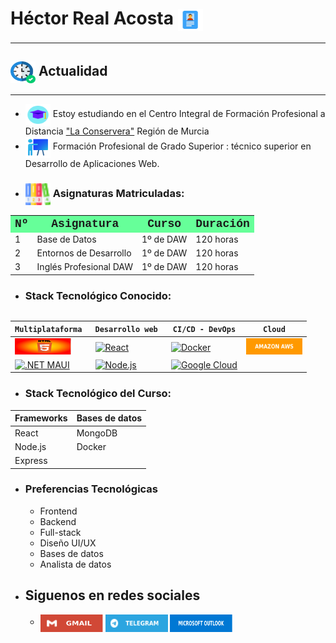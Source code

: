 # Héctor Real Acosta <img width="40" height="35" align="center" src="./img/mi-nombre.png"/> 
***
## <img width="40" height="35" align="center" src="./img/Actualidad.png"/> Actualidad
***
- <img width="40" height="35" align="center" src="./img/educacion.png"/> Estoy estudiando en el Centro Integral de Formación Profesional a
Distancia ["La Conservera"](https://sites.google.com/view/fplaconservera) Región de Murcia
- <img width="40" height="35" align="center" src="./img/formacion-profesional.png"/> Formación Profesional de Grado Superior : técnico superior en Desarrollo de Aplicaciones Web.
- ### <img width="40" height="35" align="center" src="./img/materias.png"/> Asignaturas Matriculadas:
<table face="courier">
  <tr style="background-color: rgb(102, 255, 153);">
    <th><font size ="4" face="courier"> Nº </font></th>
    <th><font size ="4" face="courier"> Asignatura </font></th>
    <th><font size ="4" face="courier"> Curso </font></th>
    <th><font size ="4" face="courier"> Duración </font></th>
  </tr>
  <tr>
    <td> 1 </td>
    <td> Base de Datos </td>
    <td> 1º de DAW </td>
    <td> 120 horas </td>
  </tr>
  <tr>
    <td>2</td>
    <td>Entornos de Desarrollo</td>
    <td>1º de DAW</td>
    <td>120 horas</td>
  <tr>
    </tr>
    <td>3</td><td>Inglés Profesional DAW</td><td>1º de DAW</td><td>120 horas</td>
  </tr>
<table/>

- ### Stack Tecnológico Conocido:

| `Multiplataforma `   | `Desarrollo web ` | `CI/CD - DevOps` | `Cloud`     |
|-----------------------|--------------------|--------------------|---------------|
| [<img src="./img/555html.png" width="90" height="26"/>](https://developer.mozilla.org/es/docs/Web/HTML)| [![React](https://img.shields.io/badge/React-61DAFB?style=flat&logo=react&logoColor=black)](https://react.dev/) | [![Docker](https://img.shields.io/badge/Docker-2496ED?style=flat&logo=docker&logoColor=white)](https://www.docker.com/) | [ <img src="./img/amazon-aws.svg" width="90" height="26"/>](https://aws.amazon.com/) |
| [![.NET MAUI](https://img.shields.io/badge/.NET_MAUI-512BD4?style=flat&logo=dotnet&logoColor=white)](https://learn.microsoft.com/en-us/dotnet/maui/what-is-maui) | [![Node.js](https://img.shields.io/badge/Node.js-339933?style=flat&logo=node.js&logoColor=white)](https://nodejs.org/) | [![Google Cloud](https://img.shields.io/badge/Google_Cloud-4285F4?style=flat&logo=google-cloud&logoColor=white)](https://cloud.google.com/) |
 

- ### Stack Tecnológico del Curso:
| Frameworks | Bases de datos | 
|:---|:---|
| React |MongoDB|
| Node.js |Docker|
| Express ||

  
- ### Preferencias Tecnológicas
  - Frontend
  - Backend
  - Full-stack
  - Diseño UI/UX
  - Bases de datos
  - Analista de datos

- ## Siguenos en redes sociales
  - [<img src="./img/gmail.svg" width="100" height="28" align="center"/>](https://workspace.google.com/intl/es/gmail/) [<img src="./img/telegram.svg" width="100" height="28" align="center"/>](https://web.telegram.org/k/) [<img src="./img/microsoft-outlook.svg" width="100" height="28" align="center"/>](https://www.microsoft.com/es-es/microsoft-365/outlook/)
  

